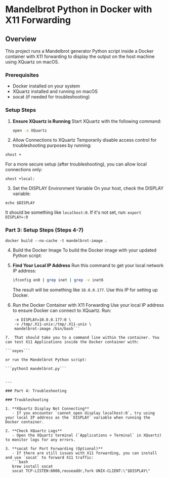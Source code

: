 # Mandelbrot Python in Docker with X11 Forwarding

## Overview
This project runs a Mandelbrot generator Python script inside a Docker container with X11 forwarding to display the output on the host machine using XQuartz on macOS.

### Prerequisites
- Docker installed on your system
- XQuartz installed and running on macOS
- socat (if needed for troubleshooting)

### Setup Steps

1. **Ensure XQuartz is Running**
   Start XQuartz with the following command:
   ```bash
   open -a XQuartz
   ```

2. Allow Connections to XQuartz Temporarily disable access control for troubleshooting purposes by running:

```xhost +``` 

For a more secure setup (after troubleshooting), you can allow local connections only:

```xhost +local:```

3. Set the DISPLAY Environment Variable On your host, check the DISPLAY variable:

```echo $DISPLAY```

It should be something like `localhost:0`. If it's not set, run:
```export DISPLAY=:0```

### Part 3: Setup Steps (Steps 4-7)

```docker build --no-cache -t mandelbrot-image .```

4. Build the Docker Image To build the Docker image with your updated Python script:

5. **Find Your Local IP Address**
   Run this command to get your local network IP address:
   ```bash
   ifconfig en0 | grep inet | grep -v inet6
   ```

   The result will be something like `10.0.0.177`. Use this IP for setting up Docker.

6. Run the Docker Container with X11 Forwarding Use your local IP address to ensure Docker can connect to XQuartz. Run:

```docker run -it --rm \
    -e DISPLAY=10.0.0.177:0 \
    -v /tmp/.X11-unix:/tmp/.X11-unix \
    mandelbrot-image /bin/bash```

7.  That should take you to a command line within the container. You can test X11 Applications inside the Docker container with:

```xeyes```

or run the Mandelbrot Python script:

```python3 mandelbrot.py```


---

### Part 4: Troubleshooting

### Troubleshooting

1. **XQuartz Display Not Connecting**
   - If you encounter `cannot open display localhost:0`, try using your local IP address as the `DISPLAY` variable when running the Docker container.

2. **Check XQuartz Logs**
   - Open the XQuartz terminal (`Applications > Terminal` in XQuartz) to monitor logs for any errors.

3. **socat for Port Forwarding (Optional)**
   - If there are still issues with X11 forwarding, you can install and use `socat` to forward X11 traffic:
   ```bash
   brew install socat
   socat TCP-LISTEN:6000,reuseaddr,fork UNIX-CLIENT:\"$DISPLAY\"

